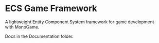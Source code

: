 # ECS Game Framework

A lightweight Entity Component System framework for game development with MonoGame.

Docs in the Documentation folder.
